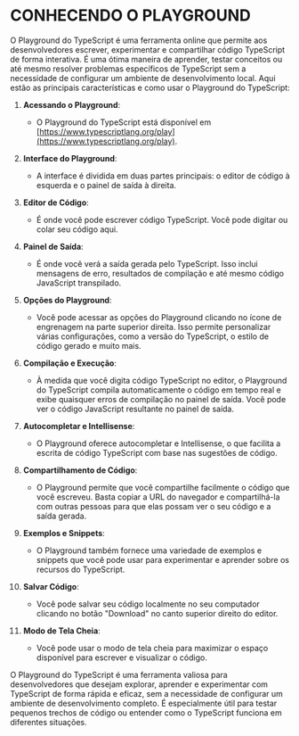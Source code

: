 # CONHECENDO O PLAYGROUND
O Playground do TypeScript é uma ferramenta online que permite aos desenvolvedores escrever, experimentar e compartilhar código TypeScript de forma interativa. É uma ótima maneira de aprender, testar conceitos ou até mesmo resolver problemas específicos de TypeScript sem a necessidade de configurar um ambiente de desenvolvimento local. Aqui estão as principais características e como usar o Playground do TypeScript:

1. **Acessando o Playground**:
   - O Playground do TypeScript está disponível em [https://www.typescriptlang.org/play](https://www.typescriptlang.org/play).

2. **Interface do Playground**:
   - A interface é dividida em duas partes principais: o editor de código à esquerda e o painel de saída à direita.

3. **Editor de Código**:
   - É onde você pode escrever código TypeScript. Você pode digitar ou colar seu código aqui.

4. **Painel de Saída**:
   - É onde você verá a saída gerada pelo TypeScript. Isso inclui mensagens de erro, resultados de compilação e até mesmo código JavaScript transpilado.

5. **Opções do Playground**:
   - Você pode acessar as opções do Playground clicando no ícone de engrenagem na parte superior direita. Isso permite personalizar várias configurações, como a versão do TypeScript, o estilo de código gerado e muito mais.

6. **Compilação e Execução**:
   - À medida que você digita código TypeScript no editor, o Playground do TypeScript compila automaticamente o código em tempo real e exibe quaisquer erros de compilação no painel de saída. Você pode ver o código JavaScript resultante no painel de saída.

7. **Autocompletar e Intellisense**:
   - O Playground oferece autocompletar e Intellisense, o que facilita a escrita de código TypeScript com base nas sugestões de código.

8. **Compartilhamento de Código**:
   - O Playground permite que você compartilhe facilmente o código que você escreveu. Basta copiar a URL do navegador e compartilhá-la com outras pessoas para que elas possam ver o seu código e a saída gerada.

9. **Exemplos e Snippets**:
   - O Playground também fornece uma variedade de exemplos e snippets que você pode usar para experimentar e aprender sobre os recursos do TypeScript.

10. **Salvar Código**:
    - Você pode salvar seu código localmente no seu computador clicando no botão "Download" no canto superior direito do editor.

11. **Modo de Tela Cheia**:
    - Você pode usar o modo de tela cheia para maximizar o espaço disponível para escrever e visualizar o código.

O Playground do TypeScript é uma ferramenta valiosa para desenvolvedores que desejam explorar, aprender e experimentar com TypeScript de forma rápida e eficaz, sem a necessidade de configurar um ambiente de desenvolvimento completo. É especialmente útil para testar pequenos trechos de código ou entender como o TypeScript funciona em diferentes situações.